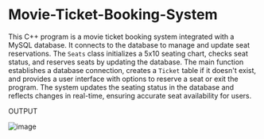 # Movie-Ticket-Booking-System
This C++ program is a movie ticket booking system integrated with a MySQL database. It connects to the database to manage and update seat reservations. The `Seats` class initializes a 5x10 seating chart, checks seat status, and reserves seats by updating the database. The main function establishes a database connection, creates a `Ticket` table if it doesn't exist, and provides a user interface with options to reserve a seat or exit the program. The system updates the seating status in the database and reflects changes in real-time, ensuring accurate seat availability for users.

OUTPUT


![image](https://github.com/Mayank-Gupta-9/Movie-Ticket-Booking-System/assets/98733807/920b52ea-77a5-4941-a4d6-5bc3ec00fd75)

